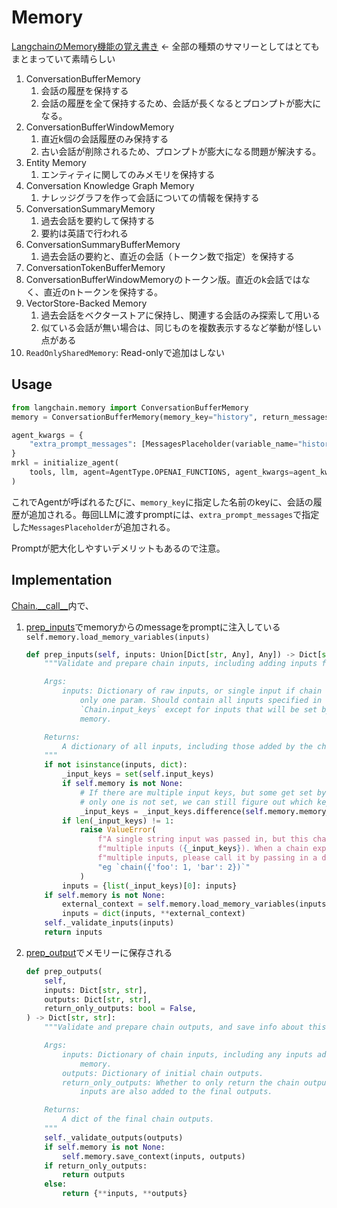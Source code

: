 # Memory

[LangchainのMemory機能の覚え書き](https://qiita.com/ayoyo/items/07da43bbab6652d37421) <- 全部の種類のサマリーとしてはとてもまとまっていて素晴らしい

1. ConversationBufferMemory
    1. 会話の履歴を保持する
    1. 会話の履歴を全て保持するため、会話が長くなるとプロンプトが膨大になる。
1. ConversationBufferWindowMemory
    1. 直近k個の会話履歴のみ保持する
    1. 古い会話が削除されるため、プロンプトが膨大になる問題が解決する。
1. Entity Memory
    1. エンティティに関してのみメモリを保持する
1. Conversation Knowledge Graph Memory
    1. ナレッジグラフを作って会話についての情報を保持する
1. ConversationSummaryMemory
    1. 過去会話を要約して保持する
    1. 要約は英語で行われる
1. ConversationSummaryBufferMemory
    1. 過去会話の要約と、直近の会話（トークン数で指定）を保持する
1. ConversationTokenBufferMemory
1. ConversationBufferWindowMemoryのトークン版。直近のk会話ではなく、直近のnトークンを保持する。
1. VectorStore-Backed Memory
    1. 過去会話をベクターストアに保持し、関連する会話のみ探索して用いる
    1. 似ている会話が無い場合は、同じものを複数表示するなど挙動が怪しい点がある
1. `ReadOnlySharedMemory`: Read-onlyで追加はしない


## Usage

```py
from langchain.memory import ConversationBufferMemory
memory = ConversationBufferMemory(memory_key="history", return_messages=True)

agent_kwargs = {
    "extra_prompt_messages": [MessagesPlaceholder(variable_name="history")],
}
mrkl = initialize_agent(
    tools, llm, agent=AgentType.OPENAI_FUNCTIONS, agent_kwargs=agent_kwargs, memory=memory, verbose=True
)
```

これでAgentが呼ばれるたびに、`memory_key`に指定した名前のkeyに、会話の履歴が追加される。毎回LLMに渡すpromptには、`extra_prompt_messages`で指定した`MessagesPlaceholder`が追加される。

Promptが肥大化しやすいデメリットもあるので注意。


## Implementation

[Chain.\_\_call__](https://github.com/langchain-ai/langchain/blob/a2d30428237695f076060dec881bae0258123775/libs/langchain/langchain/chains/base.py#L252-L287)内で、

1. [prep_inputs](https://github.com/langchain-ai/langchain/blob/a2d30428237695f076060dec881bae0258123775/libs/langchain/langchain/chains/base.py#L416-L446)でmemoryからのmessageをpromptに注入している`self.memory.load_memory_variables(inputs)`

    ```py
    def prep_inputs(self, inputs: Union[Dict[str, Any], Any]) -> Dict[str, str]:
        """Validate and prepare chain inputs, including adding inputs from memory.

        Args:
            inputs: Dictionary of raw inputs, or single input if chain expects
                only one param. Should contain all inputs specified in
                `Chain.input_keys` except for inputs that will be set by the chain's
                memory.

        Returns:
            A dictionary of all inputs, including those added by the chain's memory.
        """
        if not isinstance(inputs, dict):
            _input_keys = set(self.input_keys)
            if self.memory is not None:
                # If there are multiple input keys, but some get set by memory so that
                # only one is not set, we can still figure out which key it is.
                _input_keys = _input_keys.difference(self.memory.memory_variables)
            if len(_input_keys) != 1:
                raise ValueError(
                    f"A single string input was passed in, but this chain expects "
                    f"multiple inputs ({_input_keys}). When a chain expects "
                    f"multiple inputs, please call it by passing in a dictionary, "
                    "eg `chain({'foo': 1, 'bar': 2})`"
                )
            inputs = {list(_input_keys)[0]: inputs}
        if self.memory is not None:
            external_context = self.memory.load_memory_variables(inputs)
            inputs = dict(inputs, **external_context)
        self._validate_inputs(inputs)
        return inputs
    ```

1. [prep_output](https://github.com/langchain-ai/langchain/blob/a2d30428237695f076060dec881bae0258123775/libs/langchain/langchain/chains/base.py#L390C1-L414)でメモリーに保存される

    ```py
    def prep_outputs(
        self,
        inputs: Dict[str, str],
        outputs: Dict[str, str],
        return_only_outputs: bool = False,
    ) -> Dict[str, str]:
        """Validate and prepare chain outputs, and save info about this run to memory.

        Args:
            inputs: Dictionary of chain inputs, including any inputs added by chain
                memory.
            outputs: Dictionary of initial chain outputs.
            return_only_outputs: Whether to only return the chain outputs. If False,
                inputs are also added to the final outputs.

        Returns:
            A dict of the final chain outputs.
        """
        self._validate_outputs(outputs)
        if self.memory is not None:
            self.memory.save_context(inputs, outputs)
        if return_only_outputs:
            return outputs
        else:
            return {**inputs, **outputs}
    ```

